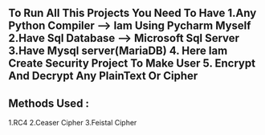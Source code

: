 To Run All This Projects You Need To Have 
1.Any Python Compiler 
--> Iam Using Pycharm Myself
2.Have Sql Database 
--> Microsoft Sql Server 
3.Have Mysql server(MariaDB)
4. Here Iam Create Security Project To Make User
5. Encrypt And Decrypt Any PlainText
Or Cipher
-------------------------------------------------------------------------------------
Methods Used :
--------------
1.RC4 
2.Ceaser Cipher 
3.Feistal Cipher 
